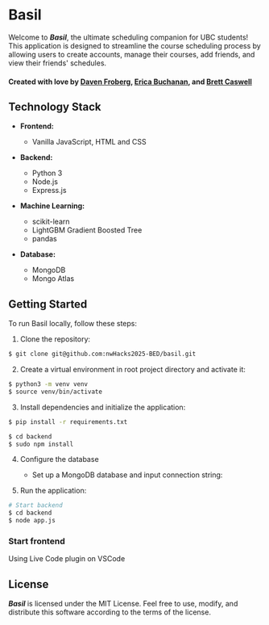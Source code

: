 # Basil

Welcome to **_Basil_**, the ultimate scheduling companion for UBC students! This application is designed to streamline the course scheduling process by allowing users to create accounts, manage their courses, add friends, and view their friends' schedules.

#### Created with love by [Daven Froberg](http://www.github.com/davenfroberg), [Erica Buchanan](https://github.com/ericabuchanan), and [Brett Caswell](https://github.com/caswellbrett) ####

## Technology Stack

- **Frontend:**
  - Vanilla JavaScript, HTML and CSS

- **Backend:**
  - Python 3
  - Node.js
  - Express.js

- **Machine Learning:**
  - scikit-learn
  - LightGBM Gradient Boosted Tree
  - pandas

- **Database:**
  - MongoDB
  - Mongo Atlas

## Getting Started

To run Basil locally, follow these steps:

1. Clone the repository:
```bash
$ git clone git@github.com:nwHacks2025-BED/basil.git
```

2. Create a virtual environment in root project directory and activate it:
```bash
$ python3 -m venv venv
$ source venv/bin/activate
```

3. Install dependencies and initialize the application:
```bash
$ pip install -r requirements.txt

$ cd backend
$ sudo npm install

```

4. Configure the database
   - Set up a MongoDB database and input connection string:

5. Run the application:
```bash
# Start backend
$ cd backend
$ node app.js
```

### Start frontend
Using Live Code plugin on VSCode

## License ##
**_Basil_** is licensed under the MIT License. Feel free to use, modify, and distribute this software according to the terms of the license.


